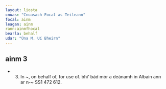 ```yaml
---
layout: liosta
cnuas: "Cnuasach Focal as Teileann"
focal: ainm
leagan: ainm
rann:ainmfhocal
bearla: behalf
udar: "Úna M. Uí Bheirn"
---
```


## ainm 3

* 3.  In ~, on behalf of, for use of. bhi’ bád mór a
deánamh in Albain ann ar n-~ SS1 472 612.
